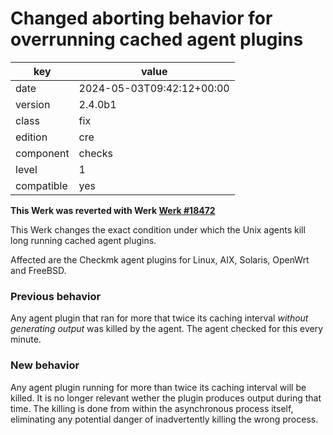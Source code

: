 [//]: # (werk v2)
# Changed aborting behavior for overrunning cached agent plugins

key        | value
---------- | ---
date       | 2024-05-03T09:42:12+00:00
version    | 2.4.0b1
class      | fix
edition    | cre
component  | checks
level      | 1
compatible | yes

**This Werk was reverted with Werk [Werk #18472](https://checkmk.com/werk/18472)**

This Werk changes the exact condition under which the Unix agents kill long running cached agent plugins.

Affected are the Checkmk agent plugins for Linux, AIX, Solaris, OpenWrt and FreeBSD.

### Previous behavior

Any agent plugin that ran for more that twice its caching interval _without generating output_ was killed by the agent. The agent checked for this every minute.

### New behavior

Any agent plugin running for more than twice its caching interval will be killed.
It is no longer relevant wether the plugin produces output during that time.
The killing is done from within the asynchronous process itself, eliminating any potential danger of inadvertently killing the wrong process.

